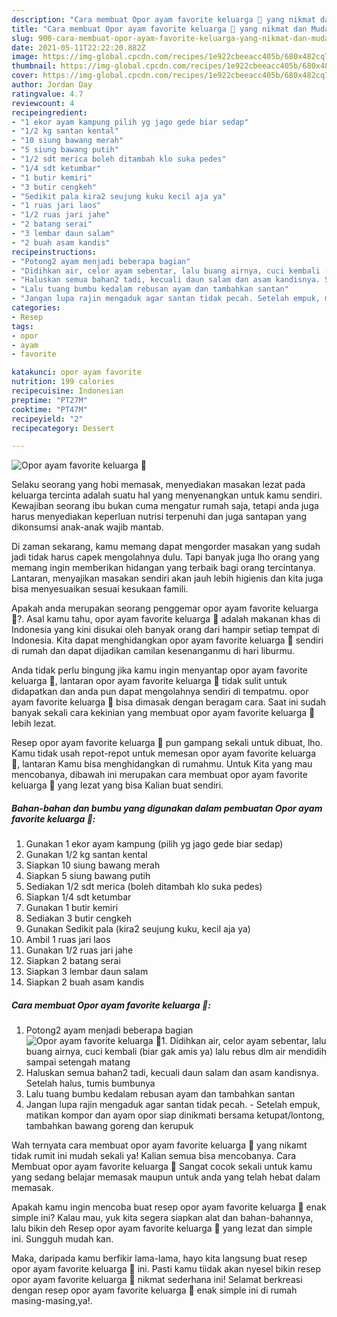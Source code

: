 ```yaml
---
description: "Cara membuat Opor ayam favorite keluarga 🥰 yang nikmat dan Mudah Dibuat"
title: "Cara membuat Opor ayam favorite keluarga 🥰 yang nikmat dan Mudah Dibuat"
slug: 900-cara-membuat-opor-ayam-favorite-keluarga-yang-nikmat-dan-mudah-dibuat
date: 2021-05-11T22:22:20.882Z
image: https://img-global.cpcdn.com/recipes/1e922cbeeacc405b/680x482cq70/opor-ayam-favorite-keluarga-🥰-foto-resep-utama.jpg
thumbnail: https://img-global.cpcdn.com/recipes/1e922cbeeacc405b/680x482cq70/opor-ayam-favorite-keluarga-🥰-foto-resep-utama.jpg
cover: https://img-global.cpcdn.com/recipes/1e922cbeeacc405b/680x482cq70/opor-ayam-favorite-keluarga-🥰-foto-resep-utama.jpg
author: Jordan Day
ratingvalue: 4.7
reviewcount: 4
recipeingredient:
- "1 ekor ayam kampung pilih yg jago gede biar sedap"
- "1/2 kg santan kental"
- "10 siung bawang merah"
- "5 siung bawang putih"
- "1/2 sdt merica boleh ditambah klo suka pedes"
- "1/4 sdt ketumbar"
- "1 butir kemiri"
- "3 butir cengkeh"
- "Sedikit pala kira2 seujung kuku kecil aja ya"
- "1 ruas jari laos"
- "1/2 ruas jari jahe"
- "2 batang serai"
- "3 lembar daun salam"
- "2 buah asam kandis"
recipeinstructions:
- "Potong2 ayam menjadi beberapa bagian"
- "Didihkan air, celor ayam sebentar, lalu buang airnya, cuci kembali (biar gak amis ya) lalu rebus dlm air mendidih sampai setengah matang"
- "Haluskan semua bahan2 tadi, kecuali daun salam dan asam kandisnya. Setelah halus, tumis bumbunya"
- "Lalu tuang bumbu kedalam rebusan ayam dan tambahkan santan"
- "Jangan lupa rajin mengaduk agar santan tidak pecah. Setelah empuk, matikan kompor dan ayam opor siap dinikmati bersama ketupat/lontong, tambahkan bawang goreng dan kerupuk"
categories:
- Resep
tags:
- opor
- ayam
- favorite

katakunci: opor ayam favorite 
nutrition: 199 calories
recipecuisine: Indonesian
preptime: "PT27M"
cooktime: "PT47M"
recipeyield: "2"
recipecategory: Dessert

---
```



![Opor ayam favorite keluarga 🥰](https://img-global.cpcdn.com/recipes/1e922cbeeacc405b/680x482cq70/opor-ayam-favorite-keluarga-🥰-foto-resep-utama.jpg)

Selaku seorang yang hobi memasak, menyediakan masakan lezat pada keluarga tercinta adalah suatu hal yang menyenangkan untuk kamu sendiri. Kewajiban seorang ibu bukan cuma mengatur rumah saja, tetapi anda juga harus menyediakan keperluan nutrisi terpenuhi dan juga santapan yang dikonsumsi anak-anak wajib mantab.

Di zaman  sekarang, kamu memang dapat mengorder masakan yang sudah jadi tidak harus capek mengolahnya dulu. Tapi banyak juga lho orang yang memang ingin memberikan hidangan yang terbaik bagi orang tercintanya. Lantaran, menyajikan masakan sendiri akan jauh lebih higienis dan kita juga bisa menyesuaikan sesuai kesukaan famili. 



Apakah anda merupakan seorang penggemar opor ayam favorite keluarga 🥰?. Asal kamu tahu, opor ayam favorite keluarga 🥰 adalah makanan khas di Indonesia yang kini disukai oleh banyak orang dari hampir setiap tempat di Indonesia. Kita dapat menghidangkan opor ayam favorite keluarga 🥰 sendiri di rumah dan dapat dijadikan camilan kesenanganmu di hari liburmu.

Anda tidak perlu bingung jika kamu ingin menyantap opor ayam favorite keluarga 🥰, lantaran opor ayam favorite keluarga 🥰 tidak sulit untuk didapatkan dan anda pun dapat mengolahnya sendiri di tempatmu. opor ayam favorite keluarga 🥰 bisa dimasak dengan beragam cara. Saat ini sudah banyak sekali cara kekinian yang membuat opor ayam favorite keluarga 🥰 lebih lezat.

Resep opor ayam favorite keluarga 🥰 pun gampang sekali untuk dibuat, lho. Kamu tidak usah repot-repot untuk memesan opor ayam favorite keluarga 🥰, lantaran Kamu bisa menghidangkan di rumahmu. Untuk Kita yang mau mencobanya, dibawah ini merupakan cara membuat opor ayam favorite keluarga 🥰 yang lezat yang bisa Kalian buat sendiri.

<!--inarticleads1-->

##### Bahan-bahan dan bumbu yang digunakan dalam pembuatan Opor ayam favorite keluarga 🥰:

1. Gunakan 1 ekor ayam kampung (pilih yg jago gede biar sedap)
1. Gunakan 1/2 kg santan kental
1. Siapkan 10 siung bawang merah
1. Siapkan 5 siung bawang putih
1. Sediakan 1/2 sdt merica (boleh ditambah klo suka pedes)
1. Siapkan 1/4 sdt ketumbar
1. Gunakan 1 butir kemiri
1. Sediakan 3 butir cengkeh
1. Gunakan Sedikit pala (kira2 seujung kuku, kecil aja ya)
1. Ambil 1 ruas jari laos
1. Gunakan 1/2 ruas jari jahe
1. Siapkan 2 batang serai
1. Siapkan 3 lembar daun salam
1. Siapkan 2 buah asam kandis




<!--inarticleads2-->

##### Cara membuat Opor ayam favorite keluarga 🥰:

1. Potong2 ayam menjadi beberapa bagian
<img src="https://img-global.cpcdn.com/steps/67f8e7be5dd0370f/160x128cq70/opor-ayam-favorite-keluarga-🥰-langkah-memasak-1-foto.jpg" alt="Opor ayam favorite keluarga 🥰">1. Didihkan air, celor ayam sebentar, lalu buang airnya, cuci kembali (biar gak amis ya) lalu rebus dlm air mendidih sampai setengah matang
1. Haluskan semua bahan2 tadi, kecuali daun salam dan asam kandisnya. Setelah halus, tumis bumbunya
1. Lalu tuang bumbu kedalam rebusan ayam dan tambahkan santan
1. Jangan lupa rajin mengaduk agar santan tidak pecah. - Setelah empuk, matikan kompor dan ayam opor siap dinikmati bersama ketupat/lontong, tambahkan bawang goreng dan kerupuk




Wah ternyata cara membuat opor ayam favorite keluarga 🥰 yang nikamt tidak rumit ini mudah sekali ya! Kalian semua bisa mencobanya. Cara Membuat opor ayam favorite keluarga 🥰 Sangat cocok sekali untuk kamu yang sedang belajar memasak maupun untuk anda yang telah hebat dalam memasak.

Apakah kamu ingin mencoba buat resep opor ayam favorite keluarga 🥰 enak simple ini? Kalau mau, yuk kita segera siapkan alat dan bahan-bahannya, lalu bikin deh Resep opor ayam favorite keluarga 🥰 yang lezat dan simple ini. Sungguh mudah kan. 

Maka, daripada kamu berfikir lama-lama, hayo kita langsung buat resep opor ayam favorite keluarga 🥰 ini. Pasti kamu tiidak akan nyesel bikin resep opor ayam favorite keluarga 🥰 nikmat sederhana ini! Selamat berkreasi dengan resep opor ayam favorite keluarga 🥰 enak simple ini di rumah masing-masing,ya!.

